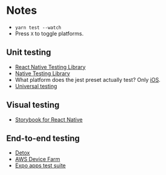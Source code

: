 # Notes

- `yarn test --watch`
- Press `X` to toggle platforms.

## Unit testing

- [React Native Testing Library](https://github.com/callstack/react-native-testing-library)
- [Native Testing Library](https://github.com/testing-library/native-testing-library)
- What platform does the jest preset actually test? Only [iOS](https://github.com/facebook/react-native/blob/7a2463e1f396ffcfbd86e68170f624d31a1be4e1/jest-preset.js#L14).
- [Universal testing](https://blog.expo.io/testing-universal-react-native-apps-with-jest-and-expo-113b4bf9cc44)

## Visual testing

- [Storybook for React Native](https://storybook.js.org/docs/guides/guide-react-native/)

## End-to-end testing

- [Detox](https://github.com/wix/Detox)
- [AWS Device Farm](https://aws.amazon.com/device-farm/)
- [Expo apps test suite](https://github.com/expo/expo/tree/master/apps/test-suite)
